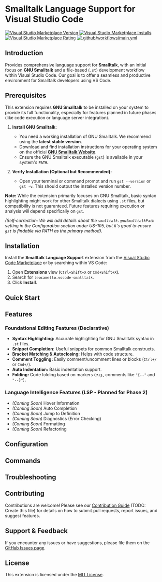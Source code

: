 # Smalltalk Language Support for Visual Studio Code

<!-- Badges: VS Code Marketplace Version, Installs, Rating, GitHub Actions CI -->
[![Visual Studio Marketplace Version](https://img.shields.io/visual-studio-marketplace/v/leocamello.vscode-smalltalk?style=flat-square&label=Marketplace)](https://marketplace.visualstudio.com/items?itemName=leocamello.vscode-smalltalk)
[![Visual Studio Marketplace Installs](https://img.shields.io/visual-studio-marketplace/i/leocamello.vscode-smalltalk?style=flat-square)](https://marketplace.visualstudio.com/items?itemName=leocamello.vscode-smalltalk)
[![Visual Studio Marketplace Rating](https://img.shields.io/visual-studio-marketplace/r/leocamello.vscode-smalltalk?style=flat-square)](https://marketplace.visualstudio.com/items?itemName=leocamello.vscode-smalltalk)
[![.github/workflows/main.yml](https://github.com/leocamello/vscode-smalltalk/actions/workflows/main.yml/badge.svg)](https://github.com/leocamello/vscode-smalltalk/actions/workflows/main.yml)

<!-- Introduction (US-101 AC2) -->
## Introduction

Provides comprehensive language support for **Smalltalk**, with an initial focus on **GNU Smalltalk** and a file-based (`.st`) development workflow within Visual Studio Code. Our goal is to offer a seamless and productive environment for Smalltalk developers using VS Code.

<!-- Prerequisites (US-102) -->
## Prerequisites

This extension requires **GNU Smalltalk** to be installed on your system to provide its full functionality, especially for features planned in future phases (like code execution or language server integration).

1.  **Install GNU Smalltalk:**
    *   You need a working installation of GNU Smalltalk. We recommend using the **latest stable version**.
    *   Download and find installation instructions for your operating system on the official **[GNU Smalltalk Website](https://www.gnu.org/software/smalltalk/)**.
    *   Ensure the GNU Smalltalk executable (`gst`) is available in your system's `PATH`.

2.  **Verify Installation (Optional but Recommended):**
    *   Open your terminal or command prompt and run `gst --version` or `gst -v`. This should output the installed version number.

**Note:** While the extension primarily focuses on GNU Smalltalk, basic syntax highlighting might work for other Smalltalk dialects using `.st` files, but compatibility is not guaranteed. Future features requiring execution or analysis will depend specifically on `gst`.

*(Self-correction: We will add details about the `smalltalk.gnuSmalltalkPath` setting in the Configuration section under US-105, but it's good to ensure `gst` is findable via PATH as the primary method).*

<!-- Installation -->
## Installation

Install the **Smalltalk Language Support** extension from the [Visual Studio Code Marketplace](https://marketplace.visualstudio.com/items?itemName=leocamello.vscode-smalltalk) or by searching within VS Code:

1.  Open **Extensions** view (`Ctrl+Shift+X` or `Cmd+Shift+X`).
2.  Search for `leocamello.vscode-smalltalk`.
3.  Click **Install**.

<!-- Quick Start (US-103) -->
## Quick Start

<!-- TODO: Content for US-103 -->
<!-- Simple steps: -->
<!-- 1. Ensure Prerequisites are met. -->
<!-- 2. Install the extension. -->
<!-- 3. Open a folder containing .st files or create a new .st file. -->
<!-- 4. Observe syntax highlighting. -->
<!-- 5. (Optional) Show a basic snippet usage. -->
<!-- 6. (Optional, depends on US-301) Show how to run a simple file. -->

<!-- Features (US-104) -->
## Features

<!-- TODO: Update content for US-104 -->
<!-- Keep the structure but ensure accuracy based on current implementation -->
<!-- Add screenshots/GIFs later if helpful -->

### Foundational Editing Features (Declarative)

*   **Syntax Highlighting:** Accurate highlighting for GNU Smalltalk syntax in `.st` files.
*   **Snippet Completion:** Useful snippets for common Smalltalk constructs.
*   **Bracket Matching & Autoclosing:** Helps with code structure.
*   **Comment Toggling:** Easily comment/uncomment lines or blocks (`Ctrl+/` or `Cmd+/`).
*   **Auto Indentation:** Basic indentation support.
*   **Folding:** Code folding based on markers (e.g., comments like `"{--"` and `"--}"`).

### Language Intelligence Features (LSP - Planned for Phase 2)

*   _(Coming Soon)_ Hover Information
*   _(Coming Soon)_ Auto Completion
*   _(Coming Soon)_ Jump to Definition
*   _(Coming Soon)_ Diagnostics (Error Checking)
*   _(Coming Soon)_ Formatting
*   _(Coming Soon)_ Refactoring

<!-- Configuration (US-105) -->
## Configuration

<!-- TODO: Content for US-105 -->
<!-- List key settings, e.g.: -->
<!-- - `smalltalk.gnuSmalltalkPath`: Path to the GNU Smalltalk executable (`gst`). -->

<!-- Commands (US-301) -->
## Commands

<!-- TODO: Content for US-301 -->
<!-- List commands added to the Command Palette, e.g.: -->
<!-- - `Smalltalk: Run Current File`: Executes the active `.st` file using the configured `gst` interpreter. -->

<!-- Troubleshooting (US-106) -->
## Troubleshooting

<!-- TODO: Content for US-106 -->
<!-- Common issues and solutions, e.g.: -->
<!-- - Syntax highlighting not working? (Check file association) -->
<!-- - 'Run File' command fails? (Check `smalltalk.gnuSmalltalkPath` setting) -->
<!-- - Link to GitHub Issues for reporting problems. -->

<!-- Contributing -->
## Contributing

Contributions are welcome! Please see our [Contribution Guide](CONTRIBUTING.md) (TODO: Create this file) for details on how to submit pull requests, report issues, and suggest features.

<!-- Contact Us / Support -->
## Support & Feedback

If you encounter any issues or have suggestions, please file them on the [GitHub Issues page](https://github.com/leocamello/vscode-smalltalk/issues).

<!-- License -->
## License

This extension is licensed under the [MIT License](LICENSE). <!-- Ensure LICENSE file exists -->
